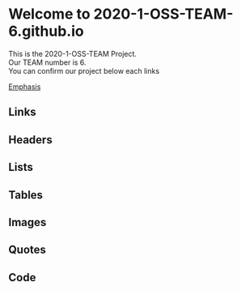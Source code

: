 # Welcome to 2020-1-OSS-TEAM-6.github.io

This is the 2020-1-OSS-TEAM Project.  
Our TEAM number is 6.  
You can confirm our project below each links

[Emphasis](./Emphasis.md)

## Links

## Headers

## Lists

## Tables

## Images

## Quotes

## Code



